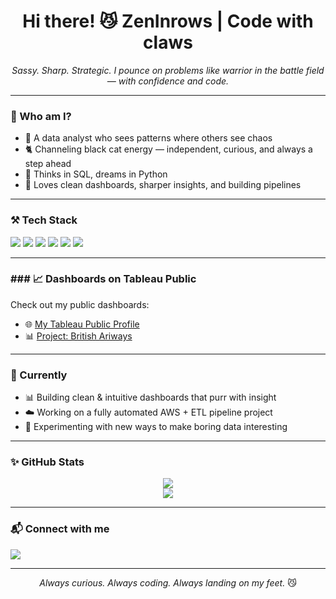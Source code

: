 <h1 align="center">Hi there! 😼 ZenInrows | Code with claws</h1>
<p align="center">
  <em>Sassy. Sharp. Strategic. I pounce on problems like warrior in the battle field — with confidence and code.</em>
</p>

---

### 🧿 Who am I?

- 🔮 A data analyst who sees patterns where others see chaos  
- 🐈 Channeling black cat energy — independent, curious, and always a step ahead  
- 🧠 Thinks in SQL, dreams in Python  
- 🎯 Loves clean dashboards, sharper insights, and building pipelines

---

### ⚒️ Tech Stack
<p align="left">
  <img src="https://img.shields.io/badge/Python-3776AB?style=flat&logo=python&logoColor=white"/>
  <img src="https://img.shields.io/badge/SQL-4479A1?style=flat&logo=mysql&logoColor=white"/>
  <img src="https://img.shields.io/badge/PowerBI-F2C811?style=flat&logo=powerbi&logoColor=black"/>
  <img src="https://img.shields.io/badge/Tableau-E97627?style=flat&logo=tableau&logoColor=white"/>
  <img src="https://img.shields.io/badge/AWS-232F3E?style=flat&logo=amazon-aws&logoColor=white"/>
  <img src="https://img.shields.io/badge/GitHub-181717?style=flat&logo=github&logoColor=white"/>
  
</p>

---
### ### 📈 Dashboards on Tableau Public

Check out my public dashboards:
- 🌐 [My Tableau Public Profile](https://public.tableau.com/app/profile/vaishnavi.konda7414/vizzes)
- 📊 [Project: British Ariways](https://public.tableau.com/app/profile/vaishnavi.konda7414/viz/BritishAirwaysReviews_17229127301040/Dashboard1)

---

### 🧰 Currently
- 📊 Building clean & intuitive dashboards that purr with insight
- ☁️ Working on a fully automated AWS + ETL pipeline project
- 🧪 Experimenting with new ways to make boring data interesting

---

### ✨ GitHub Stats

<p align="center">
  <img src="https://github-readme-stats.vercel.app/api?username=ZenInrows&show_icons=true&theme=tokyonight&hide_border=true" />
  <br>
  <img src="https://github-readme-stats.vercel.app/api/top-langs/?username=ZenInrows&layout=compact&theme=tokyonight&hide_border=true" />
</p>

---

### 📬 Connect with me
<p align="left">
  <a href="https://www.linkedin.com/in/vaishnavi-konda-8a7a06210/" target="_blank">
    <img src="https://img.shields.io/badge/LinkedIn-%230077B5.svg?style=flat&logo=linkedin&logoColor=white" />
  </a>
</p>

---

<p align="center">
  <em>Always curious. Always coding. Always landing on my feet.</em> 😼
</p>
